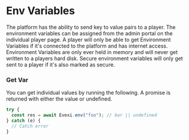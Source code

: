 # Env Variables

The platform has the ability to send key to value pairs to a player. The environment variables can be assigned from the admin portal on the individual player page. A player will only be able to get Environment Variables if it's connected to the platform and has internet access. Environment Variables are only ever held in memory and will never get written to a players hard disk. Secure environment variables will only get sent to a player if it's also marked as secure.

### Get Var

You can get individual values by running the following. A promise is returned with either the value or undefined.

```typescript
try {
  const res = await Evexi.env("foo"); // bar || undefined
} catch (e) {
  // Catch error
}
```
